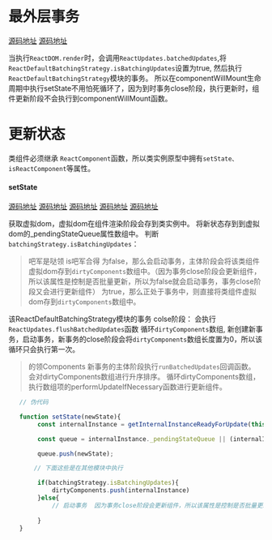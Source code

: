 

# 最外层事务
[源码地址](https://github.com/Myliu0401/reactV15-/blob/main/src/renderers/dom/client/ReactMount.js)
[源码地址](https://github.com/Myliu0401/reactV15-/blob/main/src/renderers/shared/reconciler/ReactDefaultBatchingStrategy.js)

当执行`ReactDOM.render`时，会调用`ReactUpdates.batchedUpdates`,将`ReactDefaultBatchingStrategy.isBatchingUpdates`设置为true, 然后执行`ReactDefaultBatchingStrategy`模块的事务。
所以在componentWillMount生命周期中执行setState不用怕死循环了，因为到时事务close阶段，执行更新时，组件更新阶段不会执行到componentWillMount函数。


# 更新状态

类组件必须继承 `ReactComponent`函数，所以类实例原型中拥有`setState、isReactComponent`等属性。

#### setState
[源码地址](https://github.com/Myliu0401/reactV15-/blob/main/src/isomorphic/modern/class/ReactComponent.js)
[源码地址](https://github.com/Myliu0401/reactV15-/blob/main/src/renderers/shared/reconciler/ReactUpdateQueue.js)
[源码地址](https://github.com/Myliu0401/reactV15-/blob/main/src/renderers/shared/reconciler/ReactUpdates.js)
[源码地址](https://github.com/Myliu0401/reactV15-/blob/main/src/renderers/shared/reconciler/ReactDefaultBatchingStrategy.js)
[源码地址](https://github.com/Myliu0401/reactV15-/blob/main/src/renderers/shared/reconciler/ReactReconciler.js)


 获取虚拟dom，虚拟dom在组件渲染阶段会存到类实例中。
 将新状态存到到虚拟dom的_pendingStateQueue属性数组中。
 判断`batchingStrategy.isBatchingUpdates`：
 > 吧军是哒领
 > is吧军合得
    为false，那么会启动事务，主体阶段会将该类组件虚拟dom存到`dirtyComponents`数组中。（因为事务close阶段会更新组件，所以该属性是控制是否批量更新，所以为false就会启动事务，事务close阶段又会进行更新组件）
    为true，那么正处于事务中，则直接将类组件虚拟dom存到`dirtyComponents`数组中。

 该ReactDefaultBatchingStrategy模块的事务 colse阶段：
   会执行`ReactUpdates.flushBatchedUpdates`函数
      循环`dirtyComponents`数组, 新创建新事务，启动事务，新事务的close阶段会将`dirtyComponents`数组长度置为0，所以该循环只会执行第一次。
> 的领Components
      新事务的主体阶段执行`runBatchedUpdates`回调函数。
        会对dirtyComponents数组进行升序排序。
        循环dirtyComponents数组，执行数组项的performUpdateIfNecessary函数进行更新组件。

```js
   // 伪代码

   function setState(newState){
        const internalInstance = getInternalInstanceReadyForUpdate(this); // 获取虚拟dom，渲染阶段会将虚拟dom存到类实例中。

        const queue = internalInstance._pendingStateQueue || (internalInstance._pendingStateQueue = []);

        queue.push(newState);

       // 下面这些是在其他模块中执行

        if(batchingStrategy.isBatchingUpdates){
            dirtyComponents.push(internalInstance)
        }else{
            // 启动事务  因为事务close阶段会更新组件，所以该属性是控制是否批量更新
            
        }
   }

```
      
    
